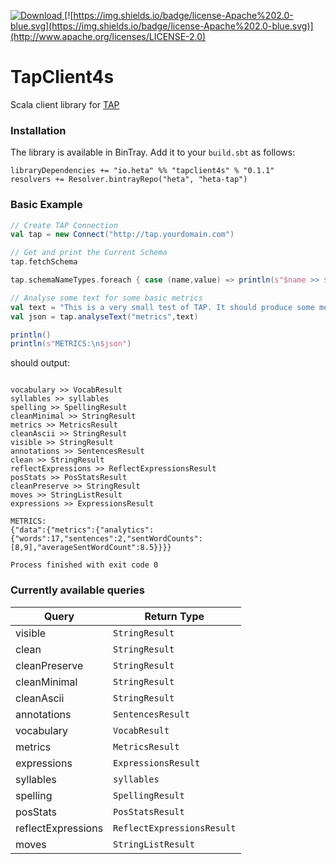 [ ![Download](https://api.bintray.com/packages/heta/heta-tap/tapclient4s/images/download.svg?version=0.1.1) ](https://bintray.com/heta/heta-tap/tapclient4s/0.1.1/link) [![https://img.shields.io/badge/license-Apache%202.0-blue.svg](https://img.shields.io/badge/license-Apache%202.0-blue.svg)](http://www.apache.org/licenses/LICENSE-2.0)

# TapClient4s
Scala client library for [TAP](https://github.com/heta-io/tap)

### Installation

The library is available in BinTray. Add it to your `build.sbt` as follows:

```sbtshell
libraryDependencies += "io.heta" %% "tapclient4s" % "0.1.1"
resolvers += Resolver.bintrayRepo("heta", "heta-tap")
```

### Basic Example

```scala
// Create TAP Connection
val tap = new Connect("http://tap.yourdomain.com")

// Get and print the Current Schema
tap.fetchSchema

tap.schemaNameTypes.foreach { case (name,value) => println(s"$name >> $value")}

// Analyse some text for some basic metrics
val text = "This is a very small test of TAP. It should produce some metrics on these two sentences!"
val json = tap.analyseText("metrics",text)

println()
println(s"METRICS:\n$json")
```

should output:

```

vocabulary >> VocabResult
syllables >> syllables
spelling >> SpellingResult
cleanMinimal >> StringResult
metrics >> MetricsResult
cleanAscii >> StringResult
visible >> StringResult
annotations >> SentencesResult
clean >> StringResult
reflectExpressions >> ReflectExpressionsResult
posStats >> PosStatsResult
cleanPreserve >> StringResult
moves >> StringListResult
expressions >> ExpressionsResult

METRICS:
{"data":{"metrics":{"analytics":{"words":17,"sentences":2,"sentWordCounts":[8,9],"averageSentWordCount":8.5}}}}

Process finished with exit code 0

```

### Currently available queries

| Query | Return Type |
|-------|-------------|
| visible | `StringResult` |
| clean | `StringResult` |
| cleanPreserve | `StringResult` |
| cleanMinimal | `StringResult` |
| cleanAscii | `StringResult` |
| annotations | `SentencesResult` |
| vocabulary | `VocabResult` |
| metrics | `MetricsResult` |
| expressions | `ExpressionsResult` |
| syllables | `syllables` |
| spelling | `SpellingResult` |
| posStats | `PosStatsResult` |
| reflectExpressions | `ReflectExpressionsResult` |
| moves | `StringListResult` |